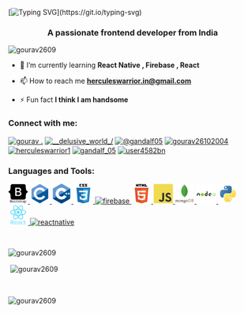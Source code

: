 


[![Typing SVG](https://readme-typing-svg.demolab.com?font=Fira+Code&size=60&duration=3500&pause=985&vCenter=true&width=800&height=80&lines=Hi+👋+!!;I'm+Gourav+!)](https://git.io/typing-svg)

<h3 align="center">A passionate frontend developer from India</h3>

<p align="left"> <img src="https://komarev.com/ghpvc/?username=gourav2609&label=Visitors&color=000000&style=flat" alt="gourav2609" /> </p>

- 🌱 I’m currently learning **React Native , Firebase , React**

- 📫 How to reach me **herculeswarrior.in@gmail.com**

- ⚡ Fun fact **I think I am handsome**

<h3 align="left">Connect with me:</h3>
<p align="left">
<a href="https://www.linkedin.com/in/gourav-a6266014b/" target="blank"><img align="center" src="https://raw.githubusercontent.com/rahuldkjain/github-profile-readme-generator/master/src/images/icons/Social/linked-in-alt.svg" alt="gourav ." height="30" width="40" /></a>
<a href="https://instagram.com/__delusive_world_/" target="blank"><img align="center" src="https://raw.githubusercontent.com/rahuldkjain/github-profile-readme-generator/master/src/images/icons/Social/instagram.svg" alt="__delusive_world_/" height="30" width="40" /></a>
<a href="https://hashnode.com/@gandalf05" target="blank"><img align="center" src="https://raw.githubusercontent.com/rahuldkjain/github-profile-readme-generator/master/src/images/icons/Social/hashnode.svg" alt="@gandalf05" height="30" width="40" /></a>
<a href="https://www.codechef.com/users/gourav26102004" target="blank"><img align="center" src="https://cdn.jsdelivr.net/npm/simple-icons@3.1.0/icons/codechef.svg" alt="gourav26102004" height="30" width="40" /></a>
<a href="https://www.hackerrank.com/herculeswarrior1" target="blank"><img align="center" src="https://raw.githubusercontent.com/rahuldkjain/github-profile-readme-generator/master/src/images/icons/Social/hackerrank.svg" alt="herculeswarrior1" height="30" width="40" /></a>
<a href="https://codeforces.com/profile/gandalf_05" target="blank"><img align="center" src="https://raw.githubusercontent.com/rahuldkjain/github-profile-readme-generator/master/src/images/icons/Social/codeforces.svg" alt="gandalf_05" height="30" width="40" /></a>
<a href="https://www.leetcode.com/user4582bn" target="blank"><img align="center" src="https://raw.githubusercontent.com/rahuldkjain/github-profile-readme-generator/master/src/images/icons/Social/leet-code.svg" alt="user4582bn" height="30" width="40" /></a>
</p>

<h3 align="left">Languages and Tools:</h3>
<p align="left"> <a href="https://getbootstrap.com" target="_blank" rel="noreferrer"> <img src="https://raw.githubusercontent.com/devicons/devicon/master/icons/bootstrap/bootstrap-plain-wordmark.svg" alt="bootstrap" width="40" height="40"/> </a> <a href="https://www.cprogramming.com/" target="_blank" rel="noreferrer"> <img src="https://raw.githubusercontent.com/devicons/devicon/master/icons/c/c-original.svg" alt="c" width="40" height="40"/> </a> <a href="https://www.w3schools.com/cpp/" target="_blank" rel="noreferrer"> <img src="https://raw.githubusercontent.com/devicons/devicon/master/icons/cplusplus/cplusplus-original.svg" alt="cplusplus" width="40" height="40"/> </a> <a href="https://www.w3schools.com/css/" target="_blank" rel="noreferrer"> <img src="https://raw.githubusercontent.com/devicons/devicon/master/icons/css3/css3-original-wordmark.svg" alt="css3" width="40" height="40"/> </a> <a href="https://firebase.google.com/" target="_blank" rel="noreferrer"> <img src="https://www.vectorlogo.zone/logos/firebase/firebase-icon.svg" alt="firebase" width="40" height="40"/> </a> <a href="https://www.w3.org/html/" target="_blank" rel="noreferrer"> <img src="https://raw.githubusercontent.com/devicons/devicon/master/icons/html5/html5-original-wordmark.svg" alt="html5" width="40" height="40"/> </a> <a href="https://developer.mozilla.org/en-US/docs/Web/JavaScript" target="_blank" rel="noreferrer"> <img src="https://raw.githubusercontent.com/devicons/devicon/master/icons/javascript/javascript-original.svg" alt="javascript" width="40" height="40"/> </a> <a href="https://www.mongodb.com/" target="_blank" rel="noreferrer"> <img src="https://raw.githubusercontent.com/devicons/devicon/master/icons/mongodb/mongodb-original-wordmark.svg" alt="mongodb" width="40" height="40"/> </a> <a href="https://nodejs.org" target="_blank" rel="noreferrer"> <img src="https://raw.githubusercontent.com/devicons/devicon/master/icons/nodejs/nodejs-original-wordmark.svg" alt="nodejs" width="40" height="40"/> </a> <a href="https://www.python.org" target="_blank" rel="noreferrer"> <img src="https://raw.githubusercontent.com/devicons/devicon/master/icons/python/python-original.svg" alt="python" width="40" height="40"/> </a> <a href="https://reactjs.org/" target="_blank" rel="noreferrer"> <img src="https://raw.githubusercontent.com/devicons/devicon/master/icons/react/react-original-wordmark.svg" alt="react" width="40" height="40"/> </a> <a href="https://reactnative.dev/" target="_blank" rel="noreferrer"> <img src="https://reactnative.dev/img/header_logo.svg" alt="reactnative" width="40" height="40"/> </a> </p>


<br>

<p><img align="left" src="https://github-readme-stats.vercel.app/api/top-langs?username=gourav2609&show_icons=true&theme=dark&title_color=ffffff&text_color=ffffff&bg_color=000000&locale=en&layout=compact" alt="gourav2609" /></p>


<br>
<p>&nbsp;<img align="center" src="https://github-readme-stats.vercel.app/api?username=gourav2609&show_icons=true&theme=dark&locale=en" alt="gourav2609" /></p>


<br>


<p><img align="center" src="https://github-readme-streak-stats.herokuapp.com/?user=gourav2609&theme=dark" alt="gourav2609" /></p>


<!--
**Gourav2609/Gourav2609** is a ✨ _special_ ✨ repository because its `README.md` (this file) appears on your GitHub profile.

Here are some ideas to get you started:

- 🔭 I’m currently working on ...
- 🌱 I’m currently learning ...
- 👯 I’m looking to collaborate on ...
- 🤔 I’m looking for help with ...
- 💬 Ask me about ...
- 📫 How to reach me: ...
- 😄 Pronouns: ...
- ⚡ Fun fact: ...
-->
